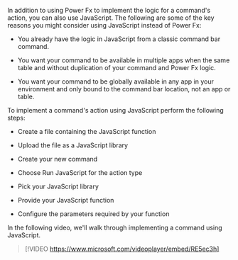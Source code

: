 In addition to using Power Fx to implement the logic for a command's action, you can also use JavaScript. The following are some of the key reasons you might consider using JavaScript instead of Power Fx:

-   You already have the logic in JavaScript from a classic command bar command.

-   You want your command to be available in multiple apps when the same table and without duplication of your command and Power Fx logic.

-   You want your command to be globally available in any app in your environment and only bound to the command bar location, not an app or table.

To implement a command's action using JavaScript perform the following steps:

-   Create a file containing the JavaScript function

-   Upload the file as a JavaScript library

-   Create your new command

-   Choose Run JavaScript for the action type

-   Pick your JavaScript library

-   Provide your JavaScript function

-   Configure the parameters required by your function

In the following video, we'll walk through implementing a command using JavaScript.

> [!VIDEO https://www.microsoft.com/videoplayer/embed/RE5ec3h]
